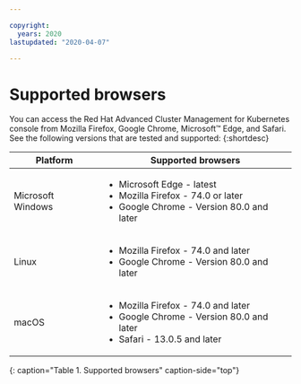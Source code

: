 ```yaml
---

copyright:
  years: 2020
lastupdated: "2020-04-07"

---
```


# Supported browsers

You can access the Red Hat Advanced Cluster Management for Kubernetes console from Mozilla Firefox, Google Chrome, Microsoft™ Edge, and Safari. See the following versions that are tested and supported:
{:shortdesc}

|Platform|Supported browsers|
|--------|------------------|
|Microsoft Windows|<ul><li>Microsoft Edge - latest</li><li>Mozilla Firefox - 74.0 or later</li><li>Google Chrome - Version 80.0 and later</li></ul>|
|Linux |<ul><li>Mozilla Firefox - 74.0 and later</li><li>Google Chrome - Version 80.0 and later</li></ul>|
|macOS|<ul><li>Mozilla Firefox - 74.0 and later</li><li>Google Chrome - Version 80.0 and later</li><li>Safari - 13.0.5 and later</li></ul>|
{: caption="Table 1. Supported browsers" caption-side="top"}

